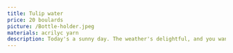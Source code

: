 ```yaml
---
title: Tulip water
price: 20 boulards
picture: /Bottle-holder.jpeg
materials: acrilyc yarn
description: Today's a sunny day. The weather's delightful, and you wanna go for a walk. You pack your bag - a notebook, some pencils and watercolors, this new sapphic book you bought, and a chocolate bar. Your bag is full, but your bottle is still sitting on the table. How do you get out of this situation? How do you stay hydrated when your bag is already exploding? This tulip bottle holder is the solution to all your problems! Remember to stay hydrated and keep your loved-ones hydrated too <3.
---
```

